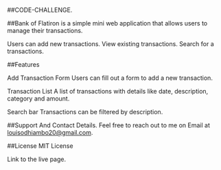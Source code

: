 ##CODE-CHALLENGE.

##Bank of Flatiron is a simple mini web application that allows users to manage their transactions.

Users can add new transactions.
View existing transactions.
Search for a transactions.

##Features

Add Transaction Form
Users can fill out a form to add a new transaction.

Transaction List
A list of transactions with details like date, description, category and amount. 

Search bar
Transactions can be filtered by description.


##Support And Contact Details.
Feel free to reach out to me on Email at louisodhiambo20@gmail.com.

##License
MIT License


Link to the live page.